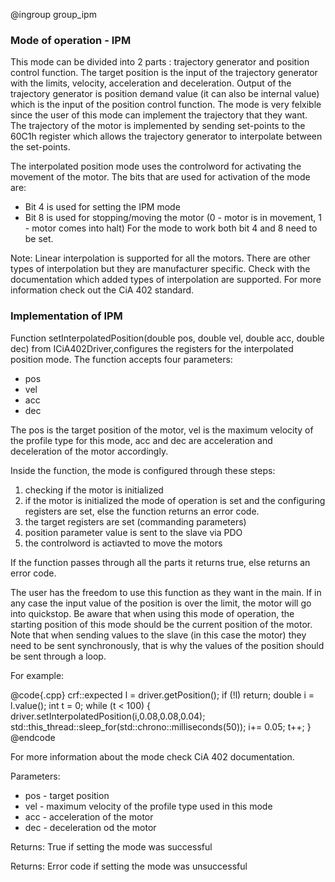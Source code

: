 @ingroup group_ipm

### Mode of operation - IPM

This mode can be divided into 2 parts : trajectory generator and position control function.
The target position is the input of the trajectory generator with the limits, velocity, acceleration and deceleration.
Output of the trajectory generator is position demand value (it can also be internal value) which is the input of the position control function. The mode is very felxible since the user of this mode can implement the trajectory that they want. The trajectory of the motor is implemented by sending set-points to the 60C1h register which allows the trajectory generator to interpolate between the set-points.

The interpolated position mode uses the controlword for activating the movement of the motor. The bits that are used for activation of the mode are:

* Bit 4 is used for setting the IPM mode
* Bit 8 is used for stopping/moving the motor (0 - motor is in movement, 1 - motor comes into halt)
For the mode to work both bit 4 and 8 need to be set.

Note: Linear interpolation is supported for all the motors. There are other types of interpolation but they are manufacturer specific. Check with the documentation which added types of interpolation are supported.
For more information check out the CiA 402 standard.

### Implementation of IPM

Function setInterpolatedPosition(double pos, double vel, double acc,
double dec) from ICiA402Driver,configures the registers for the interpolated position mode.
The function accepts four parameters:

* pos
* vel
* acc
* dec

The pos is the target position of the motor, vel is the maximum velocity of the profile type for this mode, acc and dec are acceleration and deceleration of the motor accordingly.

Inside the function, the mode is configured through these steps:

1. checking if the motor is initialized
2. if the motor is initialized the mode of operation is set and the configuring registers are set, else the function returns an error code.
3. the target registers are set (commanding parameters)
4. position parameter value is sent to the slave via PDO
5. the controlword is actiavted to move the motors

If the function passes through all the parts it returns true, else returns an error code.

The user has the freedom to use this function as they want in the main. If in any case the input value of the position is over the limit, the motor will go into quickstop. Be aware that when using this mode of operation, the starting position of this mode should be the current position of the motor. Note that when sending values to the slave (in this case the motor) they need to be sent synchronously, that is why the values of the position should be sent through a loop.

For example:

@code{.cpp}
crf::expected<double> l = driver.getPosition();
if (!l) return;
double i = l.value();
int t = 0;
while (t < 100) {
    driver.setInterpolatedPosition(i,0.08,0.08,0.04);
    std::this_thread::sleep_for(std::chrono::milliseconds(50));
    i+= 0.05;
    t++;
}
@endcode

For more information about the mode check CiA 402 documentation.

Parameters:

* pos - target position
* vel - maximum velocity of the profile type used in this mode
* acc - acceleration of the motor
* dec - deceleration od the motor

Returns: True if setting the mode was successful

Returns: Error code if setting the mode was unsuccessful
